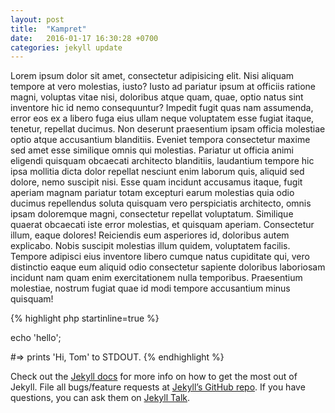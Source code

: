 ```yaml
---
layout: post
title:  "Kampret"
date:   2016-01-17 16:30:28 +0700
categories: jekyll update
---
```


Lorem ipsum dolor sit amet, consectetur adipisicing elit. Nisi aliquam tempore at vero molestias, iusto? Iusto ad pariatur ipsum at officiis ratione magni, voluptas vitae nisi, doloribus atque quam, quae, optio natus sint inventore hic id nemo consequuntur? Impedit fugit quas nam assumenda, error eos ex a libero fuga eius ullam neque voluptatem esse fugiat itaque, tenetur, repellat ducimus. Non deserunt praesentium ipsam officia molestiae optio atque accusantium blanditiis. Eveniet tempora consectetur maxime sed amet esse similique omnis qui molestias. Pariatur ut officia animi eligendi quisquam obcaecati architecto blanditiis, laudantium tempore hic ipsa mollitia dicta dolor repellat nesciunt enim laborum quis, aliquid sed dolore, nemo suscipit nisi. Esse quam incidunt accusamus itaque, fugit aperiam magnam pariatur totam excepturi earum molestias quia odio ducimus repellendus soluta quisquam vero perspiciatis architecto, omnis ipsam doloremque magni, consectetur repellat voluptatum. Similique quaerat obcaecati iste error molestias, et quisquam aperiam. Consectetur illum, eaque dolores! Reiciendis eum asperiores id, doloribus autem explicabo. Nobis suscipit molestias illum quidem, voluptatem facilis. Tempore adipisci eius inventore libero cumque natus cupiditate qui, vero distinctio eaque eum aliquid odio consectetur sapiente doloribus laboriosam incidunt nam quam enim exercitationem nulla temporibus. Praesentium molestiae, nostrum fugiat quae id modi tempore accusantium minus quisquam!

{% highlight php startinline=true %}
  
echo 'hello';

#=> prints 'Hi, Tom' to STDOUT.
{% endhighlight %}

Check out the [Jekyll docs][jekyll-docs] for more info on how to get the most out of Jekyll. File all bugs/feature requests at [Jekyll’s GitHub repo][jekyll-gh]. If you have questions, you can ask them on [Jekyll Talk][jekyll-talk].

[jekyll-docs]: http://jekyllrb.com/docs/home
[jekyll-gh]:   https://github.com/jekyll/jekyll
[jekyll-talk]: https://talk.jekyllrb.com/